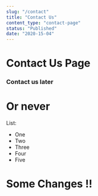 ```yaml
---
slug: "/contact"
title: "Contact Us"
content_type: "contact-page"
status: "Published"
date: "2020-15-04"
---
```




# Contact Us Page

### Contact us later

# Or never

List:
- One
- Two
- Three
- Four
- Five
# Some Changes !!